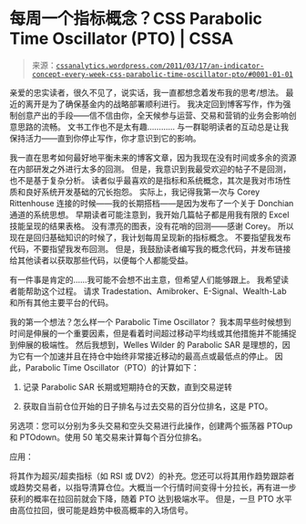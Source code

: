 <!--yml

category: 未分类

date: 2024-05-12 18:12:09

-->

# 每周一个指标概念？CSS Parabolic Time Oscillator (PTO) | CSSA

> 来源：[`cssanalytics.wordpress.com/2011/03/17/an-indicator-concept-every-week-css-parabolic-time-oscillator-pto/#0001-01-01`](https://cssanalytics.wordpress.com/2011/03/17/an-indicator-concept-every-week-css-parabolic-time-oscillator-pto/#0001-01-01)

亲爱的忠实读者，很久不见了，说实话，我一直都想念着发布我的思考/想法。 最近的离开是为了确保基金内的战略部署顺利进行。 我决定回到博客写作，作为强制创意产出的手段——信不信由你，全天候参与运营、交易和营销的业务会影响创意思路的流畅。 文书工作也不是太有趣………… 与一群聪明读者的互动总是让我保持活力——直到你停止写作，你才意识到它的影响。

我一直在思考如何最好地平衡未来的博客文章，因为我现在没有时间或多余的资源在内部研发之外进行太多的回测。 但是，我意识到我最受欢迎的帖子不是回测，也不是基于复杂分析。 读者似乎最喜欢的是指标和系统概念，其次是我对市场性质和良好系统开发基础的冗长抱怨。 实际上，我记得我第一次与 Corey Rittenhouse 连接的时候——我的长期搭档——是因为发布了一个关于 Donchian 通道的系统思想。 早期读者可能注意到，我开始几篇帖子都是用我有限的 Excel 技能呈现的结果表格。 没有漂亮的图表，没有花哨的回测——感谢 Corey。 所以现在是回归基础知识的时候了，我计划每周呈现新的指标概念。 不要指望我发布代码，不要指望我发布回测。 但是，我鼓励读者编写我的概念代码，并发布链接给其他读者以获取那些代码，以便每个人都能受益。

有一件事是肯定的……我可能不会想不出主意，但希望人们能够跟上。 我希望读者能帮助这个过程。 请求 Tradestation、Amibroker、E-Signal、Wealth-Lab 和所有其他主要平台的代码。

我的第一个想法？怎么样一个 Parabolic Time Oscillator？ 我本周早些时候想到时间是伸展的一个重要因素，但是看着时间超过移动平均线或其他措施并不能捕捉到伸展的极端性。 然后我想到，Welles Wilder 的 Parabolic SAR 是理想的，因为它有一个加速并且在持仓中始终非常接近移动的最高点或最低点的停止。 因此，Parabolic Time Oscillator（PTO）的计算如下：

1) 记录 Parabolic SAR 长期或短期持仓的天数，直到交易逆转

2) 获取自当前仓位开始的日子排名与过去交易的百分位排名，这是 PTO。

另选项：您可以分别为多头交易和空头交易进行此操作，创建两个振荡器 PTOup 和 PTOdown。使用 50 笔交易来计算每个百分位排名。

应用：

将其作为超买/超卖指标（如 RSI 或 DV2）的补充。您还可以将其用作趋势跟踪者或趋势交易者，以指导清算仓位。大概当一个行情时间变得十分拉长，再有进一步获利的概率在拉回前就会下降，随着 PTO 达到极端水平。 但是，一旦 PTO 水平由高位拉回，很可能是趋势中极高概率的入场信号。
